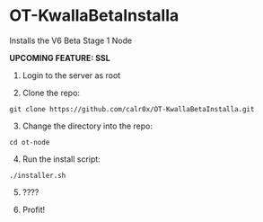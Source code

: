 # OT-KwallaBetaInstalla
Installs the V6 Beta Stage 1 Node

**UPCOMING FEATURE: SSL**

1. Login to the server as root

2. Clone the repo:

```
git clone https://github.com/calr0x/OT-KwallaBetaInstalla.git
```

3. Change the directory into the repo:

```
cd ot-node
```

4. Run the install script:

```
./installer.sh
```

5. ????

6. Profit!